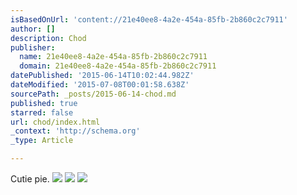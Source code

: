 ```yaml
---
isBasedOnUrl: 'content://21e40ee8-4a2e-454a-85fb-2b860c2c7911'
author: []
description: Chod
publisher:
  name: 21e40ee8-4a2e-454a-85fb-2b860c2c7911
  domain: 21e40ee8-4a2e-454a-85fb-2b860c2c7911
datePublished: '2015-06-14T10:02:44.982Z'
dateModified: '2015-07-08T00:01:58.638Z'
sourcePath: _posts/2015-06-14-chod.md
published: true
starred: false
url: chod/index.html
_context: 'http://schema.org'
_type: Article

---
```

Cutie pie. ![](https://the-grid-user-content.s3-us-west-2.amazonaws.com/d7a24d30-c931-47fb-8e95-51a0f80d0d27.jpg)
![](https://the-grid-user-content.s3-us-west-2.amazonaws.com/c950f849-860d-4a6e-9ecb-4b1434d97c55.jpg)
![](https://the-grid-user-content.s3-us-west-2.amazonaws.com/f5ac5aba-b662-4bce-a733-197ef23b413d.jpg)